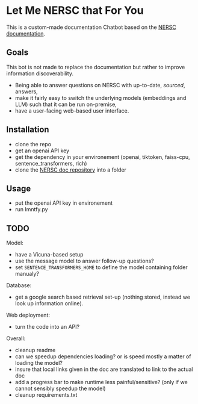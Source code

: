 # Let Me NERSC that For You

This is a custom-made documentation Chatbot based on the [NERSC documentation](https://docs.nersc.gov/).

## Goals

This bot is not made to replace the documentation but rather to improve information discoverability.

* Being able to answer questions on NERSC with up-to-date, *sourced*, answers,
* make it fairly easy to switch the underlying models (embeddings and LLM) such that it can be run on-premise,
* have a user-facing web-based user interface.

## Installation

- clone the repo
- get an openai API key
- get the dependency in your environement (openai, tiktoken, faiss-cpu, sentence_transformers, rich)
- clone the [NERSC doc repository](https://gitlab.com/NERSC/nersc.gitlab.io/-/tree/main/docs) into a folder

## Usage

- put the openai API key in environement
- run lmntfy.py

## TODO

Model:
- have a Vicuna-based setup
- use the message model to answer follow-up questions?
- set `SENTENCE_TRANSFORMERS_HOME` to define the model containing folder manualy?

Database:
- get a google search based retrieval set-up (nothing stored, instead we look up information online).

Web deployment:
- turn the code into an API?

Overall:
- cleanup readme
- can we speedup dependencies loading? or is speed mostly a matter of loading the model?
- insure that local links given in the doc are translated to link to the actual doc
- add a progress bar to make runtime less painful/sensitive? (only if we cannot sensibly speedup the model)
- cleanup requirements.txt
